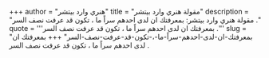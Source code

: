+++
author = "هنري وارد بيتشر"
title = "مقولة هنري وارد بيتشر"
description = "مقولة هنري وارد بيتشر: بمعرفتك ان لدى احدهم سراً ما ، تكون قد عرفت نصف السر ."
quote = '''بمعرفتك ان لدى احدهم سراً ما ، تكون قد عرفت نصف السر .'''
slug = "بمعرفتك-ان-لدى-احدهم-سراً-ما-،-تكون-قد-عرفت-نصف-السر"
+++
بمعرفتك ان لدى احدهم سراً ما ، تكون قد عرفت نصف السر .
